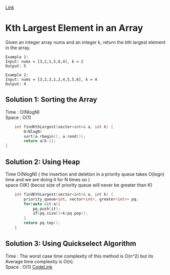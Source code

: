 [Link](https://leetcode.com/problems/kth-largest-element-in-an-array/)
# Kth Largest Element in an Array
Given an integer array nums and an integer k, return the kth largest element in the array.
```
Example 1:
Input: nums = [3,2,1,5,6,4], k = 2
Output: 5

Example 2:
Input: nums = [3,2,3,1,2,4,5,5,6], k = 4
Output: 4
```
## Solution 1: Sorting the Array
Time : O(NlogN)<br>
Space : O(1)
```cpp
    int findKthLargest(vector<int>& a, int k) {
        O(NlogN)
        sort(a.rbegin(), a.rend());
        return a[k-1]; 
}
```
## Solution 2: Using Heap
Time O(NlogN) ( the insertion and deletion in a priority queue takes O(logn) time and we are doing it for N times so )<br>
space O(K) (becoz size of priority queue will never be greater than K)<br>
```cpp
    int findKthLargest(vector<int>& a, int k) {
        priority_queue<int, vector<int>, greater<int>> pq;
        for(auto &it:a){
            pq.push(it);
            if(pq.size()>k)pq.pop();
        }
        return pq.top();
    }
```
## Solution 3: Using Quickselect Algorithm
Time : The worst case time complexity of this method is O(n^2) but its Average time complexity is O(n).<br>
Space : O(1)
[CodeLink](https://takeuforward.org/data-structure/kth-largest-smallest-element-in-an-array/)
